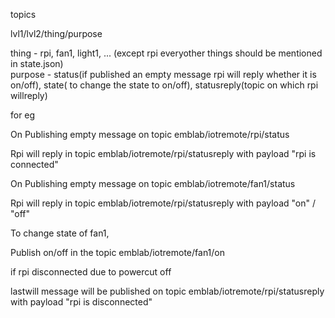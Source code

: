 

topics

lvl1/lvl2/thing/purpose


thing - rpi, fan1, light1, ... (except rpi everyother things should be mentioned in state.json) \
purpose - status(if published an empty message rpi will reply whether it is on/off),
		state( to change the state to on/off),
		statusreply(topic on which rpi willreply)


for eg 

On Publishing empty message on topic emblab/iotremote/rpi/status

Rpi will reply in topic emblab/iotremote/rpi/statusreply  with payload "rpi is connected"


On Publishing empty message on topic emblab/iotremote/fan1/status

Rpi will reply in topic emblab/iotremote/rpi/statusreply  with payload "on" / "off"

To change state of fan1, 

Publish on/off in the topic  emblab/iotremote/fan1/on

if rpi disconnected due to powercut off 

lastwill message will be published on topic emblab/iotremote/rpi/statusreply with payload "rpi is disconnected"
